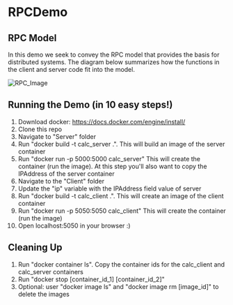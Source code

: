 # RPCDemo

## RPC Model
In this demo we seek to convey the RPC model that provides the basis for distributed systems. The diagram below summarizes how the functions in the client and server code fit into the model.

![RPC_Image](https://user-images.githubusercontent.com/66653384/230818654-a3c51de1-8699-4874-906f-ea7117bc5757.png)

## Running the Demo (in 10 easy steps!)
1) Download docker: https://docs.docker.com/engine/install/
2) Clone this repo
3) Navigate to "Server" folder
4) Run "docker build -t calc_server .". This will build an image of the server container
5) Run "docker run -p 5000:5000 calc_server" This will create the container (run the image). At this step you'll also want to copy the IPAddress of the server container
6) Navigate to the "Client" folder
7) Update the "ip" variable with the IPAddress field value of server
8) Run "docker build -t calc_client .". This will create an image of the client container
9) Run "docker run -p 5050:5050 calc_client" This will create the container (run the image)
10) Open localhost:5050 in your browser :)

## Cleaning Up
1) Run "docker container ls". Copy the container ids for the calc_client and calc_server containers
2) Run "docker stop [container_id_1] [container_id_2]"
3) Optional: user "docker image ls" and "docker image rm [image_id]" to delete the images
